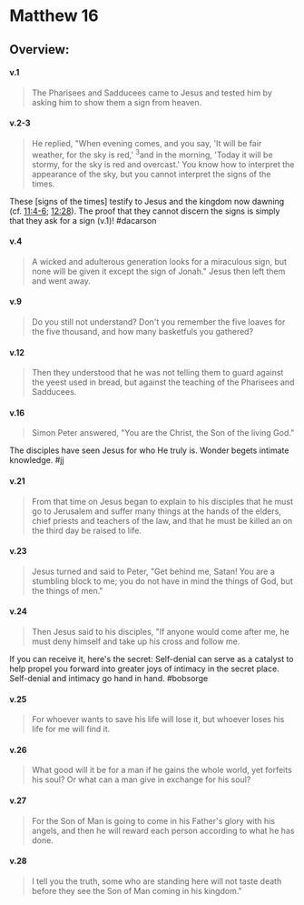 # Matthew 16

## Overview:


#### v.1
>The Pharisees and Sadducees came to Jesus and tested him by asking him to show them a sign from heaven. 

#### v.2-3
>He replied, "When evening comes, and you say, 'It will be fair weather, for the sky is red,' <sup>3</sup>and in the morning, 'Today it will be stormy, for the sky is red and overcast.' You know how to interpret the appearance of the sky, but you cannot interpret the signs of the times.

These \[signs of the times\] testify to Jesus and the kingdom now dawning (cf. [11:4-6](Matthew11#v.4-6); [12:28](Matthew12#v.28-29)). The proof that they cannot discern the signs is simply that they ask for a sign (v.1)!
#dacarson 

#### v.4
>A wicked and adulterous generation looks for a miraculous sign, but none will be given it except the sign of Jonah." Jesus then left them and went away.

#### v.9
>Do you still not understand? Don't you remember the five loaves for the five thousand, and how many basketfuls you gathered? 

#### v.12
>Then they understood that he was not telling them to guard against the yeest used in bread, but against the teaching of the Pharisees and Sadducees.

#### v.16
>Simon Peter answered, "You are the Christ, the Son of the living God."

The disciples have seen Jesus for who He truly is. Wonder begets intimate knowledge.
#jj 

#### v.21
>From that time on Jesus began to explain to his disciples that he must go to Jerusalem and suffer many things at the hands of the elders, chief priests and teachers of the law, and that he must be killed an on the third day be raised to life.

#### v.23
>Jesus turned and said to Peter, "Get behind me, Satan! You are a stumbling block to me; you do not have in mind the things of God, but the things of men."

#### v.24
>Then Jesus said to his disciples, "If anyone would come after me, he must deny himself and take up his cross and follow me.

If you can receive it, here's the secret: Self-denial can serve as a catalyst to help propel you forward into greater joys of intimacy in the secret place. Self-denial and intimacy go hand in hand.
#bobsorge 

#### v.25
>For whoever wants to save his life will lose it, but whoever loses his life for me will find it.

#### v.26
>What good will it be for a man if he gains the whole world, yet forfeits his soul? Or what can a man give in exchange for his soul?

#### v.27
>For the Son of Man is going to come in his Father's glory with his angels, and then he will reward each person according to what he has done.

#### v.28
>I tell you the truth, some who are standing here will not taste death before they see the Son of Man coming in his kingdom."

